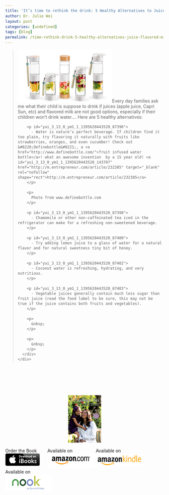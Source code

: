 ```yaml
---
title: 'It’s time to rethink the drink: 5 Healthy Alternatives to Juice &#038; Flavored Milk'
author: Dr. Julie Wei
layout: post
categories: [undefined]
tags: [blog]
permalink: /time-rethink-drink-5-healthy-alternatives-juice-flavored-milk/
---
```

<blockquote id="yui_3_13_0_ym1_1_1395620443520_87386">
  <div id="yui_3_13_0_ym1_1_1395620443520_87385">
    <div dir="ltr" id="yui_3_13_0_ym1_1_1395620443520_87384">
      <div id="yui_3_13_0_ym1_1_1395620443520_87393">
        <p id="yui_3_13_0_ym1_1_1395620443520_87394">
          <img class="alignleft size-medium wp-image-982" alt="slide-image-1" src="/wp-content/uploads/2014/03/slide-image-1-300x168.jpg" width="300" height="168" />Every day families ask me what their child is suppose to drink if juices (apple juice, Capri Sun, etc) and flavored milk are not good options, especially if their children won&#8217;t drink water&#8230;. Here are 5 healthy alternatives:
        </p>
        
        <p id="yui_3_13_0_ym1_1_1395620443520_87396">
          - Water is nature’s perfect beverage. If children find it too plain, try flavoring it naturally with fruits like strawberries, oranges, and even cucumber! Check out &#8220;Definebottle&#8221;, a <a href="http://www.definebottle.com/">fruit infused water bottle</a>! what an awesome invention  by a 15 year old! <a id="yui_3_13_0_ym1_1_1395620443520_143707" href="http://m.entrepreneur.com/article/232385" target="_blank" rel="nofollow" shape="rect">http://m.entrepreneur.com/article/232385</a>
        </p>
        
        <p>
          Photo from www.definebottle.com
        </p>
        
        <p id="yui_3_13_0_ym1_1_1395620443520_87398">
          - Chamomile or other non-caffeinated tea iced in the refrigerator can make for a refreshing non-sweetened beverage.
        </p>
        
        <p id="yui_3_13_0_ym1_1_1395620443520_87400">
          - Try adding lemon juice to a glass of water for a natural flavor and for natural sweetness tiny bit of honey.
        </p>
        
        <p id="yui_3_13_0_ym1_1_1395620443520_87402">
          - Coconut water is refreshing, hydrating, and very nutritious.
        </p>
        
        <p id="yui_3_13_0_ym1_1_1395620443520_87403">
          - Vegetable juices generally contain much less sugar than fruit juice (read the food label to be sure, this may not be true if the juice contains both fruits and vegetables).
        </p>
        
        <p>
          &nbsp;
        </p>
        
        <p>
          &nbsp;
        </p>
      </div>
    </div>
  </div>
</blockquote>

&nbsp;

<div>
  <div dir="ltr">
    <div>
      <p>
        &nbsp;
      </p>
    </div>
  </div>
</div>

&nbsp;

<span style="width:105px;display:table;margin:0 auto;"><a href="the-book/"><img src="/wp-content/uploads/2014/04/AHealthierWei_cover_150.png" /></a></span>

<p style="height:80px">
  <span style="width:130px;display:inline-block;vertical-align:top;"> Order the Book <a href="https://itunes.apple.com/us/book/a-healthier-wei/id806784060?ls=1&mt=11#" target="_blank" > <img class="size-full wp-image-944" alt="Apple iBooks" title="Apple iBooks" src="/wp-content/uploads/2014/02/Download_on_iBooks_Badge_US-UK_110x40_090513.png" width="110" height="40" /></a> </span> <span style="width:150px;display:inline-block;vertical-align:top;">Available on <a href="http://amzn.to/1fSNqeb" target="_blank" > <img class="size-full wp-image-945" alt="Amazon.com" title="Amazon.com" src="/wp-content/uploads/2014/02/amazon_com_logo_160.jpg" width="160" height="47" /> </a> </span> <span  style="width:150px;display:inline-block;vertical-align:top;">Available on <a href="http://amzn.to/1eHEfNl" target="_blank" > <img class="size-full wp-image-946" alt="Amazon Kindle" title="Amazon Kindle" src="/wp-content/uploads/2014/02/kindle_logo_160.jpg" width="160" height="43" /> </a> </span> <span style="width:150px;display:inline-block;vertical-align:top;">Available on <a href="http://www.barnesandnoble.com/w/a-healthier-wei-julie-wei/1118260302?ean=2940148244592&itm=1&usri=2940148244592" target="_blank" > <img class="size-full wp-image-947" alt="Nook" title="Nook" src="/wp-content/uploads/2014/02/nook_logo_160.png" width="160" height="52" /></a> </span>
</p>


 [1]: the-book